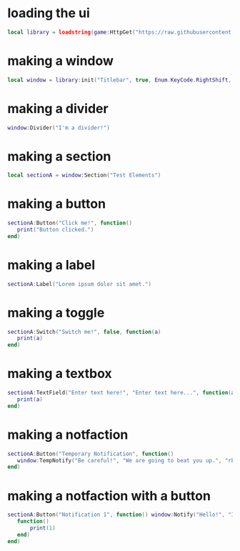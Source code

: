 # loading the ui

```lua
local library = loadstring(game:HttpGet("https://raw.githubusercontent.com/CoolManYesYes/RealUiLib/refs/heads/main/Source.lua"))()
````

# making a window

```lua
local window = library:init("Titlebar", true, Enum.KeyCode.RightShift, true)
```

# making a divider

```lua
window:Divider("I'm a divider!")
```

# making a section

```lua
local sectionA = window:Section("Test Elements")
```
# making a button

```lua
sectionA:Button("Click me!", function()
   print("Button clicked.")
end)
```

# making a label

```lua
sectionA:Label("Lorem ipsum dolor sit amet.")
```
# making a toggle

```lua
sectionA:Switch("Switch me!", false, function(a)
   print(a)
end)
```
# making a textbox

```lua
sectionA:TextField("Enter text here!", "Enter text here...", function(a)
   print(a)
end)
```

# making a notfaction

```lua
sectionA:Button("Temporary Notification", function()
   window:TempNotify("Be careful!", "We are going to beat you up.", "rbxassetid://12608259004")
end)
```

# making a notfaction with a button

```lua
sectionA:Button("Notification 1", function() window:Notify("Hello!", "I am notification", "Button1", "rbxassetid://12608259004",
   function()
       print(1)
   end)
end)
```
